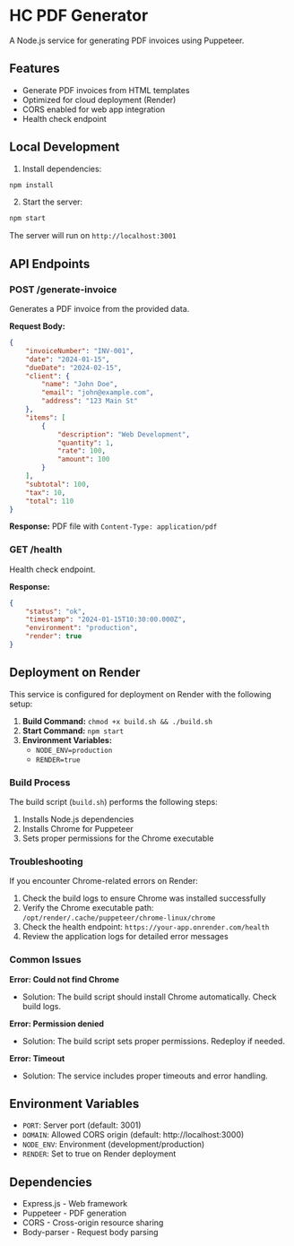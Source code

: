 # HC PDF Generator

A Node.js service for generating PDF invoices using Puppeteer.

## Features

- Generate PDF invoices from HTML templates
- Optimized for cloud deployment (Render)
- CORS enabled for web app integration
- Health check endpoint

## Local Development

1. Install dependencies:
```bash
npm install
```

2. Start the server:
```bash
npm start
```

The server will run on `http://localhost:3001`

## API Endpoints

### POST /generate-invoice
Generates a PDF invoice from the provided data.

**Request Body:**
```json
{
    "invoiceNumber": "INV-001",
    "date": "2024-01-15",
    "dueDate": "2024-02-15",
    "client": {
        "name": "John Doe",
        "email": "john@example.com",
        "address": "123 Main St"
    },
    "items": [
        {
            "description": "Web Development",
            "quantity": 1,
            "rate": 100,
            "amount": 100
        }
    ],
    "subtotal": 100,
    "tax": 10,
    "total": 110
}
```

**Response:** PDF file with `Content-Type: application/pdf`

### GET /health
Health check endpoint.

**Response:**
```json
{
    "status": "ok",
    "timestamp": "2024-01-15T10:30:00.000Z",
    "environment": "production",
    "render": true
}
```

## Deployment on Render

This service is configured for deployment on Render with the following setup:

1. **Build Command:** `chmod +x build.sh && ./build.sh`
2. **Start Command:** `npm start`
3. **Environment Variables:**
   - `NODE_ENV=production`
   - `RENDER=true`

### Build Process

The build script (`build.sh`) performs the following steps:
1. Installs Node.js dependencies
2. Installs Chrome for Puppeteer
3. Sets proper permissions for the Chrome executable

### Troubleshooting

If you encounter Chrome-related errors on Render:

1. Check the build logs to ensure Chrome was installed successfully
2. Verify the Chrome executable path: `/opt/render/.cache/puppeteer/chrome-linux/chrome`
3. Check the health endpoint: `https://your-app.onrender.com/health`
4. Review the application logs for detailed error messages

### Common Issues

**Error: Could not find Chrome**
- Solution: The build script should install Chrome automatically. Check build logs.

**Error: Permission denied**
- Solution: The build script sets proper permissions. Redeploy if needed.

**Error: Timeout**
- Solution: The service includes proper timeouts and error handling.

## Environment Variables

- `PORT`: Server port (default: 3001)
- `DOMAIN`: Allowed CORS origin (default: http://localhost:3000)
- `NODE_ENV`: Environment (development/production)
- `RENDER`: Set to true on Render deployment

## Dependencies

- Express.js - Web framework
- Puppeteer - PDF generation
- CORS - Cross-origin resource sharing
- Body-parser - Request body parsing 